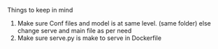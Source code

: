 Things to keep in mind

1) Make sure Conf files and model is at same level. (same folder) else change serve and main file as per need 
2) Make sure serve.py is make to serve in Dockerfile


